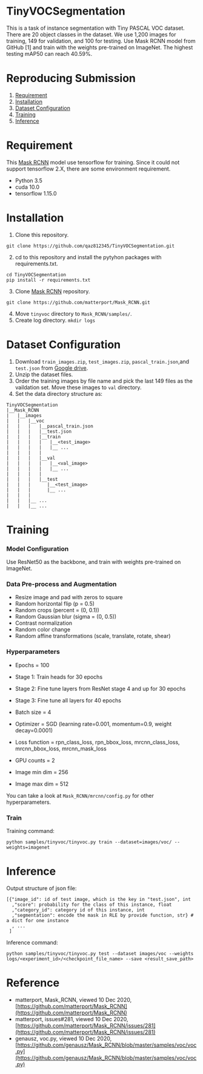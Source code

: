 # TinyVOCSegmentation

This is a task of instance segmentation with Tiny PASCAL VOC dataset. There are 20 object classes in the dataset. We use 1,200 images for training, 149 for validation, and 100 for testing. Use Mask RCNN model from GitHub [1] and train with the weights pre-trained on ImageNet. The highest testing mAP50 can reach 40.59%.

# Reproducing Submission
1.  [Requirement](#Requirement)
2. [Installation](#Installation)
3. [Dataset Configuration](#Dataset-Configuration)
4. [Training](#Training)
5. [Inference](#Inference)

# Requirement
This [Mask RCNN](https://github.com/matterport/Mask_RCNN) model use tensorflow for training. Since it could not support tensorflow 2.X, there are some environment requirement.
* Python 3.5
* cuda 10.0
* tensorflow 1.15.0

# Installation
1. Clone this repository. 
```
git clone https://github.com/qaz812345/TinyVOCSegmentation.git
```
2. cd to this repository and install the pytyhon packages with requirements.txt.
```
cd TinyVOCSegmentation
pip install -r requirements.txt
```
3. Clone [Mask RCNN](https://github.com/matterport/Mask_RCNN) repository.
```
git clone https://github.com/matterport/Mask_RCNN.git
```
4. Move ```tinyvoc``` directory to ```Mask_RCNN/samples/```.
5. Create log directory.
```mkdir logs```

# Dataset Configuration
1. Download ```train_images.zip```, ```test_images.zip```, ```pascal_train.json```,and ```test.json``` from [Google drive](https://drive.google.com/drive/folders/1fGg03EdBAxjFumGHHNhMrz2sMLLH04FK).
2. Unzip the dataset files.
3. Order the training images by file name and pick the last 149 files as the vaildation set. Move these images to ```val``` directory.
4. Set the data directory structure as:
```
TinyVOCSegmentation
|__Mask_RCNN
|   |__images
|   |   |__voc
|   |   |   |__pascal_train.json
|   |   |   |__test.json 
|   |   |   |__train
|   |   |   |   |__<test_image>
|   |   |   |   |__ ...
|   |   |   |
|   |   |   |__val
|   |   |   |   |__<val_image>
|   |   |   |   |__ ...
|   |   |   |
|   |   |   |__test
|   |   |      |__<test_image>
|   |   |      |__ ...
|   |   |  
|   |   |__ ...
|   |   |__ ...
```

# Training
### Model Configuration
Use ResNet50 as the backbone, and train with weights pre-trained on ImageNet.

### Data Pre-process and Augmentation
*	Resize image and pad with zeros to square
* Random horizontal flip (p = 0.5)
*	Random crops (percent = (0, 0.1))
*	Random Gaussian blur (sigma = (0, 0.5))
*	Contrast normalization
*	Random color change
*	Random affine transformations (scale, translate, rotate, shear)

### Hyperparameters
*	Epochs = 100
* Stage 1: Train heads for 30 epochs
* Stage 2: Fine tune layers from ResNet stage 4 and up for 30 epochs
* Stage 3: Fine tune all layers for 40 epochs

*	Batch size = 4
*	Optimizer = SGD (learning rate=0.001, momentum=0.9, weight decay=0.0001)
*	Loss function = rpn_class_loss, rpn_bbox_loss, mrcnn_class_loss, mrcnn_bbox_loss, mrcnn_mask_loss
* GPU counts = 2
*	Image min dim = 256
*	Image max dim = 512

You can take a look at ```Mask_RCNN/mrcnn/config.py``` for other hyperparameters.

### Train
Training command:
```
python samples/tinyvoc/tinyvoc.py train --dataset=images/voc/ --weights=imagenet
```

# Inference
Output structure of json file:
```
[{"image_id": id of test image, which is the key in "test.json", int
  ,"score": probability for the class of this instance, float
  ,"category_id": category id of this instance, int
  ,"segmentation": encode the mask in RLE by provide function, str} # a dict for one instance
  , ...
 ]
```
Inference command:
```
python samples/tinyvoc/tinyvoc.py test --dataset images/voc --weights logs/<experiment_id>/<checkpoint_file_name> --save <result_save_path>
```

# Reference
*	matterport, Mask_RCNN, viewed 10 Dec 2020, [https://github.com/matterport/Mask_RCNN](https://github.com/matterport/Mask_RCNN)
*	matterport, issues#281, viewed 10 Dec 2020, [https://github.com/matterport/Mask_RCNN/issues/281](https://github.com/matterport/Mask_RCNN/issues/281)
*	genausz, voc.py, viewed 10 Dec 2020, [https://github.com/genausz/Mask_RCNN/blob/master/samples/voc/voc.py](https://github.com/genausz/Mask_RCNN/blob/master/samples/voc/voc.py)

